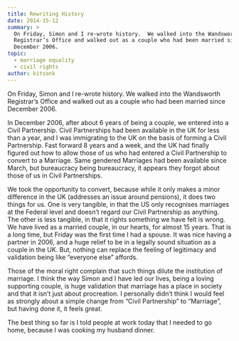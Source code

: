 ```yaml
---
title: Rewriting History
date: 2014-15-12
summary: >
  On Friday, Simon and I re-wrote history.  We walked into the Wandsworth
  Registrar’s Office and walked out as a couple who had been married since
  December 2006.
topic:
  - marriage equality
  - civil rights
author: kitsonk
---
```


On Friday, Simon and I re-wrote history. We walked into the Wandsworth Registrar’s Office and walked out as a couple who
had been married since December 2006.

In December 2006, after about 6 years of being a couple, we entered into a Civil Partnership. Civil Partnerships had
been available in the UK for less than a year, and I was immigrating to the UK on the basis of forming a Civil
Partnership. Fast forward 8 years and a week, and the UK had finally figured out how to allow those of us who had
entered a Civil Partnership to convert to a Marriage. Same gendered Marriages had been available since March, but
bureaucracy being bureaucracy, it appears they forgot about those of us in Civil Partnerships.

We took the opportunity to convert, because while it only makes a minor difference in the UK (addresses an issue around
pensions), it does two things for us. One is very tangible, in that the US only recognises marriages at the Federal
level and doesn’t regard our Civil Partnership as anything. The other is less tangible, in that it rights something we
have felt is wrong. We have lived as a married couple, in our hearts, for almost 15 years. That is a long time, but
Friday was the first time I had a spouse. It was nice having a partner in 2006, and a huge relief to be in a legally
sound situation as a couple in the UK. But, nothing can replace the feeling of legitimacy and validation being like
“everyone else” affords.

Those of the moral right complain that such things dilute the institution of marriage. I think the way Simon and I have
led our lives, being a loving supporting couple, is huge validation that marriage has a place in society and that it
isn’t just about procreation. I personally didn’t think I would feel as strongly about a simple change from “Civil
Partnership” to “Marriage”, but having done it, it feels great.

The best thing so far is I told people at work today that I needed to go home, because I was cooking my husband dinner.
